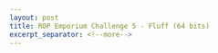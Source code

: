 ```yaml
---
layout: post
title: ROP Emporium Challenge 5 - Fluff (64 bits)
excerpt_separator: <!--more-->
---
```



<!--more-->
